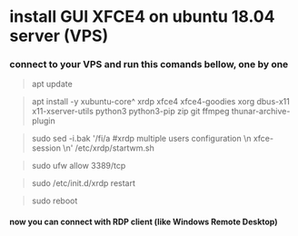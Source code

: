 # install GUI XFCE4 on ubuntu 18.04 server (VPS)

### connect to your VPS and run this comands bellow, one by one

> apt update

> apt install -y xubuntu-core^ xrdp xfce4 xfce4-goodies xorg dbus-x11
> x11-xserver-utils python3 python3-pip zip git ffmpeg
> thunar-archive-plugin

> sudo sed -i.bak '/fi/a #xrdp multiple users configuration \n
> xfce-session \n' /etc/xrdp/startwm.sh

> sudo ufw allow 3389/tcp

> sudo /etc/init.d/xrdp restart

> sudo reboot


#### now you can connect with RDP client (like Windows Remote Desktop)
